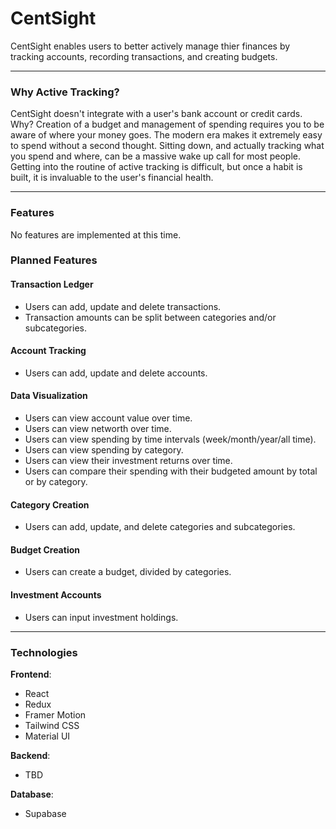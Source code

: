 # CentSight
CentSight enables users to better actively manage thier finances by tracking accounts, recording transactions, and creating budgets.
****
### Why Active Tracking?
CentSight doesn't integrate with a user's bank account or credit cards. Why? Creation of a budget and management of spending requires you to be aware of where your money goes. The modern era makes it extremely easy to spend without a second thought. Sitting down, and actually tracking what you spend and where, can be a massive wake up call for most people. Getting into the routine of active tracking is difficult, but once a habit is built, it is invaluable to the user's financial health.
****
### Features
No features are implemented at this time.
### Planned Features
#### Transaction Ledger
- Users can add, update and delete transactions.
- Transaction amounts can be split between categories and/or subcategories.
#### Account Tracking
- Users can add, update and delete accounts.
#### Data Visualization
- Users can view account value over time.
- Users can view networth over time.
- Users can view spending by time intervals (week/month/year/all time).
- Users can view spending by category.
- Users can view their investment returns over time.
- Users can compare their spending with their budgeted amount by total or by category.
#### Category Creation
- Users can add, update, and delete categories and subcategories.
#### Budget Creation
- Users can create a budget, divided by categories.
#### Investment Accounts
- Users can input investment holdings.
****
### Technologies
**Frontend**:
- React
- Redux
- Framer Motion
- Tailwind CSS
- Material UI

**Backend**: 
- TBD

**Database**:
- Supabase
